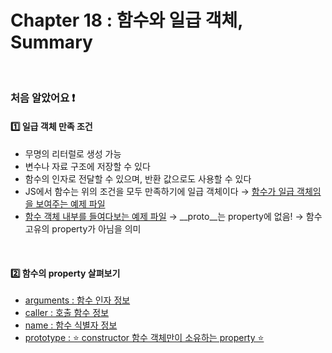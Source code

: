 # Chapter 18 : 함수와 일급 객체, Summary

<br>

### 처음 알았어요 ❗️
#### 1️⃣ 일급 객체 만족 조건
- 무명의 리터럴로 생성 가능
- 변수나 자료 구조에 저장할 수 있다
- 함수의 인자로 전달할 수 있으며, 반환 값으로도 사용할 수 있다
- JS에서 함수는 위의 조건을 모두 만족하기에 일급 객체이다 → <a href="./firstClassObject.js">함수가 일급 객체임을 보여주는 예제 파일</a>
- <a href="./functionDescriptor.js">함수 객체 내부를 들여다보는 예제 파일</a> → __proto__는 property에 없음! → 함수 고유의 property가 아님을 의미

<br>

#### 2️⃣ 함수의 property 살펴보기
- <a href="./arguments.js">arguments : 함수 인자 정보</a>
- <a href="./caller.js">caller : 호출 함수 정보</a>
- <a href="./name.js">name : 함수 식별자 정보</a>
- <a href="./prototype.js">prototype : ⭐️ constructor 함수 객체만이 소유하는 property ⭐️</a>

<br>